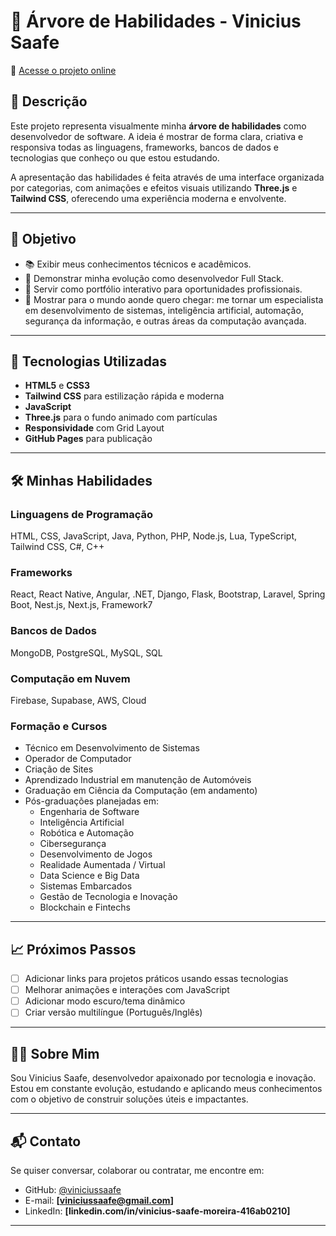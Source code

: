 # 🌳 Árvore de Habilidades - Vinicius Saafe

🔗 [Acesse o projeto online](https://viniciussaafe.github.io/skill/)

## 📌 Descrição

Este projeto representa visualmente minha **árvore de habilidades** como desenvolvedor de software. A ideia é mostrar de forma clara, criativa e responsiva todas as linguagens, frameworks, bancos de dados e tecnologias que conheço ou que estou estudando. 

A apresentação das habilidades é feita através de uma interface organizada por categorias, com animações e efeitos visuais utilizando **Three.js** e **Tailwind CSS**, oferecendo uma experiência moderna e envolvente.

---

## 🧠 Objetivo

- 📚 Exibir meus conhecimentos técnicos e acadêmicos.
- 🚀 Demonstrar minha evolução como desenvolvedor Full Stack.
- 💼 Servir como portfólio interativo para oportunidades profissionais.
- 🎯 Mostrar para o mundo aonde quero chegar: me tornar um especialista em desenvolvimento de sistemas, inteligência artificial, automação, segurança da informação, e outras áreas da computação avançada.

---

## 🧩 Tecnologias Utilizadas

- **HTML5** e **CSS3**
- **Tailwind CSS** para estilização rápida e moderna
- **JavaScript**
- **Three.js** para o fundo animado com partículas
- **Responsividade** com Grid Layout
- **GitHub Pages** para publicação

---

## 🛠️ Minhas Habilidades

### Linguagens de Programação
HTML, CSS, JavaScript, Java, Python, PHP, Node.js, Lua, TypeScript, Tailwind CSS, C#, C++

### Frameworks
React, React Native, Angular, .NET, Django, Flask, Bootstrap, Laravel, Spring Boot, Nest.js, Next.js, Framework7

### Bancos de Dados
MongoDB, PostgreSQL, MySQL, SQL

### Computação em Nuvem
Firebase, Supabase, AWS, Cloud

### Formação e Cursos
- Técnico em Desenvolvimento de Sistemas
- Operador de Computador
- Criação de Sites
- Aprendizado Industrial em manutenção de Automóveis
- Graduação em Ciência da Computação (em andamento)
- Pós-graduações planejadas em:
  - Engenharia de Software
  - Inteligência Artificial
  - Robótica e Automação
  - Cibersegurança
  - Desenvolvimento de Jogos
  - Realidade Aumentada / Virtual
  - Data Science e Big Data
  - Sistemas Embarcados
  - Gestão de Tecnologia e Inovação
  - Blockchain e Fintechs

---

## 📈 Próximos Passos

- [ ] Adicionar links para projetos práticos usando essas tecnologias
- [ ] Melhorar animações e interações com JavaScript
- [ ] Adicionar modo escuro/tema dinâmico
- [ ] Criar versão multilíngue (Português/Inglês)

---

## 👨‍💻 Sobre Mim

Sou Vinicius Saafe, desenvolvedor apaixonado por tecnologia e inovação. Estou em constante evolução, estudando e aplicando meus conhecimentos com o objetivo de construir soluções úteis e impactantes.

---

## 📬 Contato

Se quiser conversar, colaborar ou contratar, me encontre em:

- GitHub: [@viniciussaafe](https://github.com/viniciussaafe)
- E-mail: **[viniciussaafe@gmail.com]**
- LinkedIn: **[linkedin.com/in/vinicius-saafe-moreira-416ab0210]**

---
